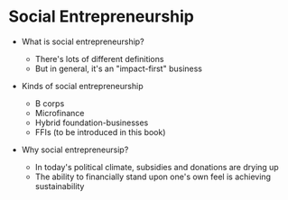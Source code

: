 # Social Entrepreneurship

* What is social entrepreneurship?
  * There's lots of different definitions
  * But in general, it's an "impact-first" business

* Kinds of social entrepreneurship
  * B corps
  * Microfinance
  * Hybrid foundation-businesses
  * FFIs (to be introduced in this book)
  
* Why social entrepreneursip?
  * In today's political climate, subsidies and donations are drying up
  * The ability to financially stand upon one's own feel is achieving sustainability
  
  
